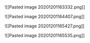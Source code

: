![[Pasted image 20201201163332.png]]

![[Pasted image 20201201164407.png]]

![[Pasted image 20201201165427.png]]

![[Pasted image 20201201165535.png]]




